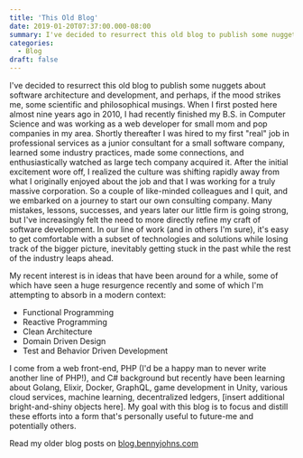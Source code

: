 ```yaml
---
title: 'This Old Blog'
date: 2019-01-20T07:37:00.000-08:00
summary: I've decided to resurrect this old blog to publish some nuggets about software architecture and development, and perhaps...
categories:
  - Blog
draft: false
---
```


I've decided to resurrect this old blog to publish some nuggets about software architecture and development, and perhaps, if the mood strikes me, some scientific and philosophical musings. When I first posted here almost nine years ago in 2010, I had recently finished my B.S. in Computer Science and was working as a web developer for small mom and pop companies in my area. Shortly thereafter I was hired to my first "real" job in professional services as a junior consultant for a small software company, learned some industry practices, made some connections, and enthusiastically watched as large tech company acquired it. After the initial excitement wore off, I realized the culture was shifting rapidly away from what I originally enjoyed about the job and that I was working for a truly massive corporation. So a couple of like-minded colleagues and I quit, and we embarked on a journey to start our own consulting company. Many mistakes, lessons, successes, and years later our little firm is going strong, but I've increasingly felt the need to more directly refine my craft of software development. In our line of work (and in others I'm sure), it's easy to get comfortable with a subset of technologies and solutions while losing track of the bigger picture, inevitably getting stuck in the past while the rest of the industry leaps ahead.  
  
My recent interest is in ideas that have been around for a while, some of which have seen a huge resurgence recently and some of which I'm attempting to absorb in a modern context:  

*   Functional Programming
*   Reactive Programming
*   Clean Architecture
*   Domain Driven Design
*   Test and Behavior Driven Development

I come from a web front-end, PHP (I'd be a happy man to never write another line of PHP!), and C# background but recently have been learning about Golang, Elixir, Docker, GraphQL, game development in Unity, various cloud services, machine learning, decentralized ledgers, \[insert additional bright-and-shiny objects here\]. My goal with this blog is to focus and distill these efforts into a form that's personally useful to future-me and potentially others.

Read my older blog posts on [blog.bennyjohns.com](https://blog.bennyjohns.com)
